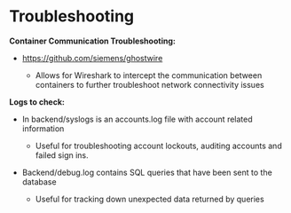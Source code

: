 # Troubleshooting

**Container Communication Troubleshooting:**

- https://github.com/siemens/ghostwire

	- Allows for Wireshark to intercept the communication between containers to further troubleshoot network connectivity issues

**Logs to check:**


- In backend/syslogs is an accounts.log file with account related information

	- Useful for troubleshooting account lockouts, auditing accounts and failed sign ins.

- Backend/debug.log contains SQL queries that have been sent to the database

	- Useful for tracking down unexpected data returned by queries